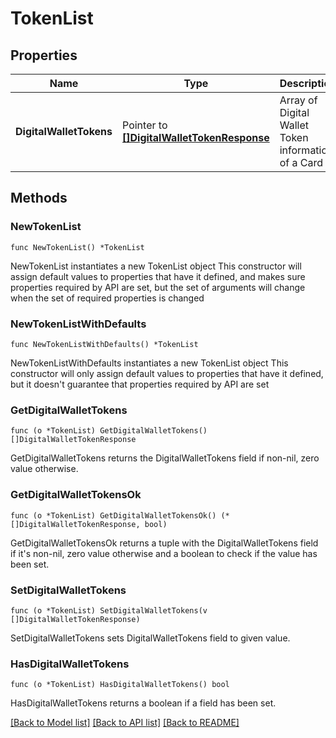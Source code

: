 # TokenList

## Properties

Name | Type | Description | Notes
------------ | ------------- | ------------- | -------------
**DigitalWalletTokens** | Pointer to [**[]DigitalWalletTokenResponse**](DigitalWalletTokenResponse.md) | Array of Digital Wallet Token information of a Card | [optional] 

## Methods

### NewTokenList

`func NewTokenList() *TokenList`

NewTokenList instantiates a new TokenList object
This constructor will assign default values to properties that have it defined,
and makes sure properties required by API are set, but the set of arguments
will change when the set of required properties is changed

### NewTokenListWithDefaults

`func NewTokenListWithDefaults() *TokenList`

NewTokenListWithDefaults instantiates a new TokenList object
This constructor will only assign default values to properties that have it defined,
but it doesn't guarantee that properties required by API are set

### GetDigitalWalletTokens

`func (o *TokenList) GetDigitalWalletTokens() []DigitalWalletTokenResponse`

GetDigitalWalletTokens returns the DigitalWalletTokens field if non-nil, zero value otherwise.

### GetDigitalWalletTokensOk

`func (o *TokenList) GetDigitalWalletTokensOk() (*[]DigitalWalletTokenResponse, bool)`

GetDigitalWalletTokensOk returns a tuple with the DigitalWalletTokens field if it's non-nil, zero value otherwise
and a boolean to check if the value has been set.

### SetDigitalWalletTokens

`func (o *TokenList) SetDigitalWalletTokens(v []DigitalWalletTokenResponse)`

SetDigitalWalletTokens sets DigitalWalletTokens field to given value.

### HasDigitalWalletTokens

`func (o *TokenList) HasDigitalWalletTokens() bool`

HasDigitalWalletTokens returns a boolean if a field has been set.


[[Back to Model list]](../../README.md#documentation-for-models) [[Back to API list]](../../README.md#documentation-for-api-endpoints) [[Back to README]](../../README.md)


